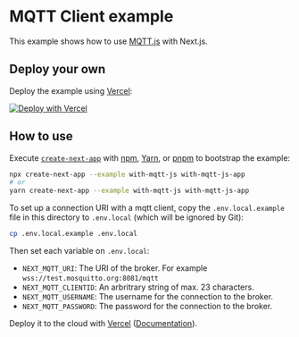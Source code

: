 # MQTT Client example

This example shows how to use [MQTT.js](https://github.com/mqttjs/MQTT.js) with Next.js.

## Deploy your own

Deploy the example using [Vercel](https://vercel.com?utm_source=github&utm_medium=readme&utm_campaign=next-example):

[![Deploy with Vercel](https://vercel.com/button)](https://vercel.com/new/git/external?repository-url=https://github.com/vercel/next.js/tree/canary/examples/with-mqtt-js&project-name=with-mqtt-js&repository-name=with-mqtt-js)

## How to use

Execute [`create-next-app`](https://github.com/vercel/next.js/tree/canary/packages/create-next-app) with [npm](https://docs.npmjs.com/cli/init), [Yarn](https://yarnpkg.com/lang/en/docs/cli/create/), or [pnpm](https://pnpm.io) to bootstrap the example:

```bash
npx create-next-app --example with-mqtt-js with-mqtt-js-app
# or
yarn create-next-app --example with-mqtt-js with-mqtt-js-app
```

To set up a connection URI with a mqtt client, copy the `.env.local.example` file in this directory to `.env.local` (which will be ignored by Git):

```bash
cp .env.local.example .env.local
```

Then set each variable on `.env.local`:

- `NEXT_MQTT_URI`: The URI of the broker. For example `wss://test.mosquitto.org:8081/mqtt`
- `NEXT_MQTT_CLIENTID`: An arbritrary string of max. 23 characters.
- `NEXT_MQTT_USERNAME`: The username for the connection to the broker.
- `NEXT_MQTT_PASSWORD`: The password for the connection to the broker.

Deploy it to the cloud with [Vercel](https://vercel.com/new?utm_source=github&utm_medium=readme&utm_campaign=next-example) ([Documentation](https://nextjs.org/docs/deployment)).
